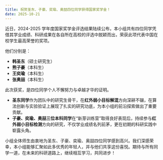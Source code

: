 ```yaml
---
title: 祝贺圣东、子豪、奕瑜、奥喆四位同学获得国家奖学金！
date: 2025-10-21
---
```


近日，2024-2025 学年度国家奖学金评选结果陆续公布，本小组共有四位同学凭借其学业成绩、科研成果在各自所在高校的评选中脱颖而出，荣获此项代表中国在校学生最高荣誉的奖项。

他们分别是：

- **韩圣东**（硕士研究生）
- **熊子豪**（本科生）
- **王奕瑜**（本科生）
- **张奥喆**（本科生）

此次获奖，是四位同学个人不懈努力与卓越才华的证明。

- **圣东同学**作为团队中的研究生骨干，在**红外弱小目标解混**方向深耕不辍，在算法创新与实验验证上展现了扎实的研究功底，为本小组的前沿探索做出了重要贡献。
- **子豪、奕瑜、奥喆三位本科同学**在“新芽训练营”取得良好表现后，持续参与**红外弱小目标检测**方向的研究，不仅学业成绩名列前茅，更在初期的科研实践中崭露头角。

小组全体师生由衷地为圣东、子豪、奕瑜、奥喆四位同学感到高兴。我们深感荣幸，本小组能够汇聚如此多优秀的年轻人，并与他们共享这份喜悦。期待与所有同学一道，在未来的科研道路上，继续相互学习，共同进步！